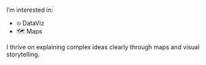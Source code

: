 I’m interested in:
- ፨ DataViz 
- 🗺️ Maps

I thrive on explaining complex ideas clearly through maps and visual storytelling.

<!---
plattdev/plattdev is a ✨ special ✨ repository because its `README.md` (this file) appears on your GitHub profile.
You can click the Preview link to take a look at your changes.
--->
